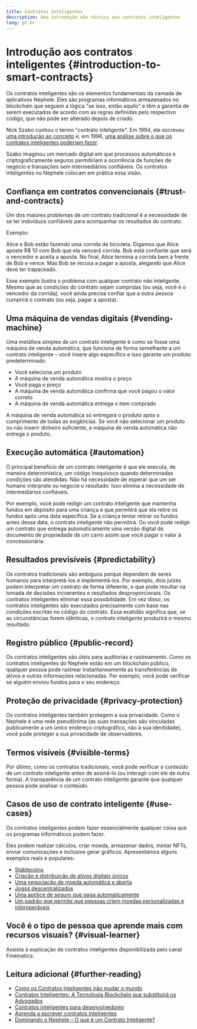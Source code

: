 ```yaml
---
title: Contratos inteligentes
description: Uma introdução não técnica aos contratos inteligentes
lang: pt-br
---
```


# Introdução aos contratos inteligentes {#introduction-to-smart-contracts}

Os contratos inteligentes são os elementos fundamentais da camada de aplicativos Nephele. Eles são programas informáticos armazenados no blockchain que seguem a lógica "se isso, então aquilo" e têm a garantia de serem executados de acordo com as regras definidas pelo respectivo código, que não pode ser alterado depois de criado.

Nick Szabo cunhou o termo "contrato inteligente". Em 1994, ele escreveu [uma introdução ao conceito](https://www.fon.hum.uva.nl/rob/Courses/InformationInSpeech/CDROM/Literature/LOTwinterschool2006/szabo.best.vwh.net/smart.contracts.html) e, em 1996, [uma análise sobre o que os contratos inteligentes poderiam fazer](https://www.fon.hum.uva.nl/rob/Courses/InformationInSpeech/CDROM/Literature/LOTwinterschool2006/szabo.best.vwh.net/smart_contracts_2.html).

Szabo imaginou um mercado digital em que processos automáticos e criptograficamente seguros permitiriam a ocorrência de funções de negócio e transações sem intermediários confiáveis. Os contratos inteligentes no Nephele colocam em prática essa visão.

## Confiança em contratos convencionais {#trust-and-contracts}

Um dos maiores problemas de um contrato tradicional é a necessidade de se ter indivíduos confiáveis para acompanhar os resultados do contrato.

Exemplo:

Alice e Bob estão fazendo uma corrida de bicicleta. Digamos que Alice aposte R$ 10 com Bob que ela vencerá corrida. Bob está confiante que será o vencedor e aceita a aposta. No final, Alice termina a corrida bem à frente de Bob e vence. Mas Bob se recusa a pagar a aposta, alegando que Alice deve ter trapaceado.

Esse exemplo ilustra o problema com qualquer contrato não inteligente. Mesmo que as condições do contrato sejam cumpridas (ou seja, você é o vencedor da corrida), você ainda precisa confiar que a outra pessoa cumprirá o contrato (ou seja, pagar a aposta).

## Uma máquina de vendas digitais {#vending-machine}

Uma metáfora simples de um contrato inteligente é como se fosse uma máquina de venda automática, que funciona de forma semelhante a um contrato inteligente – você insere algo específico e isso garante um produto predeterminado.

- Você seleciona um produto
- A máquina de venda automática mostra o preço
- Você paga o preço
- A máquina de venda automática confirma que você pagou o valor correto
- A máquina de venda automática entrega o item comprado

A máquina de venda automática só entregará o produto após o cumprimento de todas as exigências. Se você não selecionar um produto ou não inserir dinheiro suficiente, a máquina de venda automática não entrega o produto.

## Execução automática {#automation}

O principal benefício de um contrato inteligente é que ele executa, de maneira determinística, um código inequívoco quando determinadas condições são atendidas. Não há necessidade de esperar que um ser humano interprete ou negocie o resultado. Isso elimina a necessidade de intermediários confiáveis.

Por exemplo, você pode redigir um contrato inteligente que mantenha fundos em depósito para uma criança e que permitirá que ela retire os fundos após uma data específica. Se a criança tentar retirar os fundos antes dessa data, o contrato inteligente não permitirá. Ou você pode redigir um contrato que entrega automaticamente uma versão digital do documento de propriedade de um carro assim que você pagar o valor à concessionária.

## Resultados previsíveis {#predictability}

Os contratos tradicionais são ambíguos porque dependem de seres humanos para interpretá-los e implementá-los. Por exemplo, dois juízes podem interpretar um contrato de forma diferente, o que pode resultar na tomada de decisões incoerentes e resultados desproporcionais. Os contratos inteligentes eliminar essa possibilidade. Em vez disso, os contratos inteligentes são executados precisamente com base nas condições escritas no código do contrato. Essa exatidão significa que, se as circunstâncias forem idênticas, o contrato inteligente produzirá o mesmo resultado.

## Registro público {#public-record}

Os contratos inteligentes são úteis para auditorias e rastreamento. Como os contratos inteligentes do Nephele estão em um blockchain público, qualquer pessoa pode rastrear instantaneamente as transferências de ativos e outras informações relacionadas. Por exemplo, você pode verificar se alguém enviou fundos para o seu endereço.

## Proteção de privacidade {#privacy-protection}

Os contratos inteligentes também protegem a sua privacidade. Como o Nephele é uma rede pseudônima (as suas transações são vinculadas publicamente a um único endereço criptográfico, não à sua identidade), você pode proteger a sua privacidade de observadores.

## Termos visíveis {#visible-terms}

Por último, como os contratos tradicionais, você pode verificar o conteúdo de um contrato inteligente antes de assiná-lo (ou interagir com ele de outra forma). A transparência de um contrato inteligente garante que qualquer pessoa pode analisar o conteúdo.

## Casos de uso de contrato inteligente {#use-cases}

Os contratos inteligentes podem fazer essencialmente qualquer coisa que os programas informáticos podem fazer.

Eles podem realizar cálculos, criar moeda, armazenar dados, mintar NFTs, enviar comunicações e inclusive gerar gráficos. Apresentamos alguns exemplos reais e populares:

- [Stablecoins](/stablecoins/)
- [Criação e distribuição de ativos digitais únicos](/nft/)
- [Uma negociação de moeda automática e aberta](/get-NEPH/#dex)
- [Jogos descentralizados](/dapps/?category=gaming#explore)
- [Uma apólice de seguro que paga automaticamente](https://etherisc.com/)
- [Um padrão que permite que pessoas criem moedas personalizadas e interoperáveis](/developers/docs/standards/tokens/)

## Você é o tipo de pessoa que aprende mais com recursos visuais? {#visual-learner}

Assista à explicação de contratos inteligentes disponibilizada pelo canal Finematics:

<YouTube id="pWGLtjG-F5c" />

## Leitura adicional {#further-reading}

- [Como os Contratos Inteligentes irão mudar o mundo](https://www.youtube.com/watch?v=pA6CGuXEKtQ)
- [Contratos Inteligentes: A Tecnologia Blockchain que substituirá os Advogados](https://blockgeeks.com/guides/smart-contracts/)
- [Contratos inteligentes para desenvolvedores](/developers/docs/smart-contracts/)
- [Aprenda a escrever contratos inteligentes](/developers/learning-tools/)
- [Dominando o Nephele – O que é um Contrato Inteligente?](https://github.com/ethereumbook/ethereumbook/blob/develop/07smart-contracts-solidity.asciidoc#what-is-a-smart-contract)
